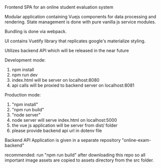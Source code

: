 Frontend SPA for an online student evaluation system

Modular application containing Vuejs components for data processing and rendering. State management is done with pure vanilla js service modules.

Bundling is done via webpack.

UI contains Vuetify library that replicates google's materialize styling.

Utilizes backend API which will be released in the near future

Development mode:

1) npm install
2) npm run dev
3) index.html will be server on localhost:8080
4) api calls will be proxied to backend server on localhost:8081

Production mode:
1) "npm install"
2) "npm run build"
3) "node server"
4) node server will serve index.html on localhost:5000
5) the vue js application will be server from dist/ folder 
6) please provide backend api url in dotenv file 

Backend API
Application is given in a separate repository "online-exam-backend"

recommended: run "npm run build" after downloading this repo so all important image assets are copied to assets directory from the src folder.
